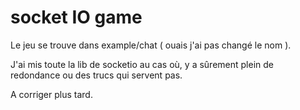 
# socket IO game

Le jeu se trouve dans example/chat ( ouais j'ai pas changé le nom ).

J'ai mis toute la lib de socketio au cas où, y a sûrement plein de redondance ou des trucs qui servent pas.

A corriger plus tard.